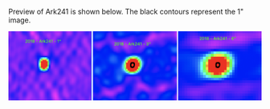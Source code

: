Preview of Ark241 is shown below. The black contours represent the 1" image. 

![Ark241](Ark241.png "Ark241")
